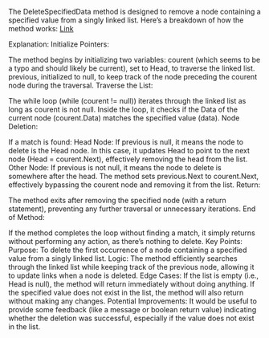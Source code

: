 ﻿The DeleteSpecifiedData method is designed to remove a node containing a specified value from a singly linked list. Here’s a breakdown of how the method works:
[Link]()

Explanation:
Initialize Pointers:

The method begins by initializing two variables:
courent (which seems to be a typo and should likely be current), set to Head, to traverse the linked list.
previous, initialized to null, to keep track of the node preceding the courent node during the traversal.
Traverse the List:

The while loop (while (courent != null)) iterates through the linked list as long as courent is not null.
Inside the loop, it checks if the Data of the current node (courent.Data) matches the specified value (data).
Node Deletion:

If a match is found:
Head Node: If previous is null, it means the node to delete is the Head node. In this case, it updates Head to point to the next node (Head = courent.Next), effectively removing the head from the list.
Other Node: If previous is not null, it means the node to delete is somewhere after the head. The method sets previous.Next to courent.Next, effectively bypassing the courent node and removing it from the list.
Return:

The method exits after removing the specified node (with a return statement), preventing any further traversal or unnecessary iterations.
End of Method:

If the method completes the loop without finding a match, it simply returns without performing any action, as there’s nothing to delete.
Key Points:
Purpose: To delete the first occurrence of a node containing a specified value from a singly linked list.
Logic:
The method efficiently searches through the linked list while keeping track of the previous node, allowing it to update links when a node is deleted.
Edge Cases:
If the list is empty (i.e., Head is null), the method will return immediately without doing anything.
If the specified value does not exist in the list, the method will also return without making any changes.
Potential Improvements:
It would be useful to provide some feedback (like a message or boolean return value) indicating whether the deletion was successful, especially if the value does not exist in the list.





